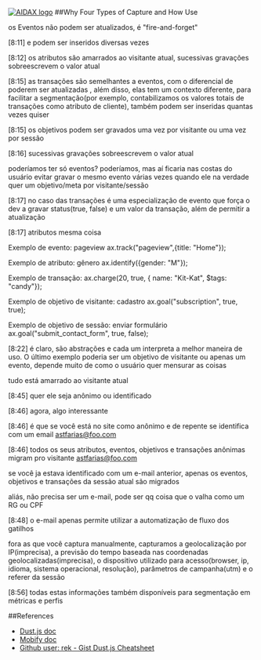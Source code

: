 [![AIDAX logo](https://raw.githubusercontent.com/astfarias/aidax/master/files/logo/logo2-less.png)](http://aidaxbi.com/)
##Why Four Types of Capture and How Use

os Eventos não podem ser atualizados, é "fire-and-forget"

[8:11] 
e podem ser inseridos diversas vezes

[8:12] 
os atributos são amarrados ao visitante atual, sucessivas gravações sobreescrevem o valor atual

[8:15] 
as transações são semelhantes a eventos, com o diferencial de poderem ser atualizadas , além disso, elas tem um contexto diferente, para facilitar a segmentação(por exemplo, contabilizamos os valores totais de transações como atributo de cliente), também podem ser inseridas quantas vezes quiser

[8:15] 
os objetivos podem ser gravados uma vez por visitante ou uma vez por sessão

[8:16] 
sucessivas gravações sobreescrevem o valor atual

poderíamos ter só eventos? poderíamos, mas aí ficaria nas costas do usuário evitar gravar o mesmo evento várias vezes quando ele na verdade quer um objetivo/meta por visitante/sessão

[8:17] 
no caso das transações é uma especialização de evento que força o dev a gravar status(true, false) e um valor da transação, além de permitir a atualização

[8:17] 
atributos mesma coisa

Exemplo de evento: pageview
ax.track("pageview",{title: "Home"});

Exemplo de atributo: gênero
ax.identify({gender: "M"});

Exemplo de transação:
ax.charge(20, true, { name: "Kit-Kat", $tags: "candy"});

Exemplo de objetivo de visitante: cadastro
ax.goal("subscription", true, true);

Exemplo de objetivo de sessão: enviar formulário
ax.goal("submit_contact_form", true, false);

[8:22] 
é claro, são abstrações e cada um interpreta a melhor maneira de uso. O último exemplo poderia ser um objetivo de visitante ou apenas um evento, depende muito de como o usuário quer mensurar as coisas

tudo está amarrado ao visitante atual

[8:45] 
quer ele seja anônimo ou identificado

[8:46] 
agora, algo interessante

[8:46] 
é que se você está no site como anônimo e de repente se identifica com um email astfarias@foo.com

[8:46] 
todos os seus atributos, eventos, objetivos e transações anônimas migram pro visitante astfarias@foo.com

se você ja estava identificado com um e-mail anterior, apenas os eventos, objetivos e transações da sessão atual são migrados

aliás, não precisa ser um e-mail, pode ser qq coisa que o valha como um RG ou CPF

[8:48] 
o e-mail apenas permite utilizar a automatização de fluxo dos gatilhos

fora as que você captura manualmente, capturamos a geolocalização por IP(imprecisa), a previsão do tempo baseada nas coordenadas geolocalizadas(imprecisa), o dispositivo utilizado para acesso(browser,  ip, idioma, sistema operacional, resolução), parâmetros de campanha(utm) e o referer da sessão

[8:56] 
todas estas informações também disponíveis para segmentação em métricas e perfis  

##References

* [Dust.js doc](http://www.dustjs.com/docs/)
* [Mobify doc](http://adaptivejs.mobify.com/v2.0/docs/)
* [Github user: rek - Gist Dust.js Cheatsheet ](https://gist.github.com/rek/f18a7e38b8e4e3686584)